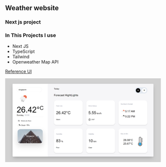 ## Weather website

### Next js project

### In This Projects I use

- Next JS
- TypeScript
- Tailwind
- Openweather Map API

[Reference UI](https://dribbble.com/shots/10460680-Weather-App?utm_source=Clipboard_Shot&utm_campaign=mikhaltsov23&utm_content=Weather%20App&utm_medium=Social_Share&utm_source=Clipboard_Shot&utm_campaign=mikhaltsov23&utm_content=Weather%20App&utm_medium=Social_Share&utm_source=Clipboard_Shot&utm_campaign=mikhaltsov23&utm_content=Weather%20App&utm_medium=Social_Share&utm_source=Clipboard_Shot&utm_campaign=mikhaltsov23&utm_content=Weather%20App&utm_medium=Social_Share)

![UI](UI.png)

